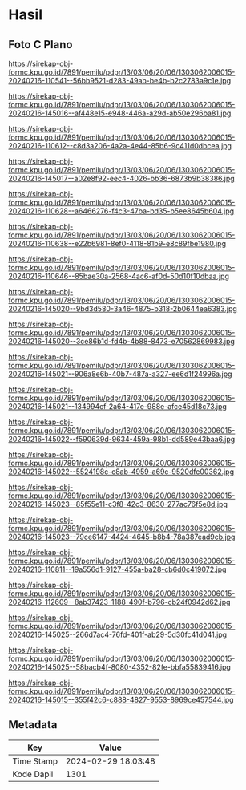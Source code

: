 # Hasil

## Foto C Plano

https://sirekap-obj-formc.kpu.go.id/7891/pemilu/pdpr/13/03/06/20/06/1303062006015-20240216-110541--56bb9521-d283-49ab-be4b-b2c2783a9c1e.jpg

https://sirekap-obj-formc.kpu.go.id/7891/pemilu/pdpr/13/03/06/20/06/1303062006015-20240216-145016--af448e15-e948-446a-a29d-ab50e296ba81.jpg

https://sirekap-obj-formc.kpu.go.id/7891/pemilu/pdpr/13/03/06/20/06/1303062006015-20240216-110612--c8d3a206-4a2a-4e44-85b6-9c411d0dbcea.jpg

https://sirekap-obj-formc.kpu.go.id/7891/pemilu/pdpr/13/03/06/20/06/1303062006015-20240216-145017--a02e8f92-eec4-4026-bb36-6873b9b38386.jpg

https://sirekap-obj-formc.kpu.go.id/7891/pemilu/pdpr/13/03/06/20/06/1303062006015-20240216-110628--a6466276-f4c3-47ba-bd35-b5ee8645b604.jpg

https://sirekap-obj-formc.kpu.go.id/7891/pemilu/pdpr/13/03/06/20/06/1303062006015-20240216-110638--e22b6981-8ef0-4118-81b9-e8c89fbe1980.jpg

https://sirekap-obj-formc.kpu.go.id/7891/pemilu/pdpr/13/03/06/20/06/1303062006015-20240216-110646--85bae30a-2568-4ac6-af0d-50d10f10dbaa.jpg

https://sirekap-obj-formc.kpu.go.id/7891/pemilu/pdpr/13/03/06/20/06/1303062006015-20240216-145020--9bd3d580-3a46-4875-b318-2b0644ea6383.jpg

https://sirekap-obj-formc.kpu.go.id/7891/pemilu/pdpr/13/03/06/20/06/1303062006015-20240216-145020--3ce86b1d-fd4b-4b88-8473-e70562869983.jpg

https://sirekap-obj-formc.kpu.go.id/7891/pemilu/pdpr/13/03/06/20/06/1303062006015-20240216-145021--906a8e6b-40b7-487a-a327-ee6d1f24996a.jpg

https://sirekap-obj-formc.kpu.go.id/7891/pemilu/pdpr/13/03/06/20/06/1303062006015-20240216-145021--134994cf-2a64-417e-988e-afce45d18c73.jpg

https://sirekap-obj-formc.kpu.go.id/7891/pemilu/pdpr/13/03/06/20/06/1303062006015-20240216-145022--f590639d-9634-459a-98b1-dd589e43baa6.jpg

https://sirekap-obj-formc.kpu.go.id/7891/pemilu/pdpr/13/03/06/20/06/1303062006015-20240216-145022--5524198c-c8ab-4959-a69c-9520dfe00362.jpg

https://sirekap-obj-formc.kpu.go.id/7891/pemilu/pdpr/13/03/06/20/06/1303062006015-20240216-145023--85f55e11-c3f8-42c3-8630-277ac76f5e8d.jpg

https://sirekap-obj-formc.kpu.go.id/7891/pemilu/pdpr/13/03/06/20/06/1303062006015-20240216-145023--79ce6147-4424-4645-b8b4-78a387ead9cb.jpg

https://sirekap-obj-formc.kpu.go.id/7891/pemilu/pdpr/13/03/06/20/06/1303062006015-20240216-110811--19a556d1-9127-455a-ba28-cb6d0c419072.jpg

https://sirekap-obj-formc.kpu.go.id/7891/pemilu/pdpr/13/03/06/20/06/1303062006015-20240216-112609--8ab37423-1188-490f-b796-cb24f0942d62.jpg

https://sirekap-obj-formc.kpu.go.id/7891/pemilu/pdpr/13/03/06/20/06/1303062006015-20240216-145025--266d7ac4-76fd-401f-ab29-5d30fc41d041.jpg

https://sirekap-obj-formc.kpu.go.id/7891/pemilu/pdpr/13/03/06/20/06/1303062006015-20240216-145025--58bacb4f-8080-4352-82fe-bbfa55839416.jpg

https://sirekap-obj-formc.kpu.go.id/7891/pemilu/pdpr/13/03/06/20/06/1303062006015-20240216-145015--355f42c6-c888-4827-9553-8969ce457544.jpg


## Metadata

| Key        | Value               |
| ---------- | ------------------- |
| Time Stamp | 2024-02-29 18:03:48 |
| Kode Dapil | 1301                |



